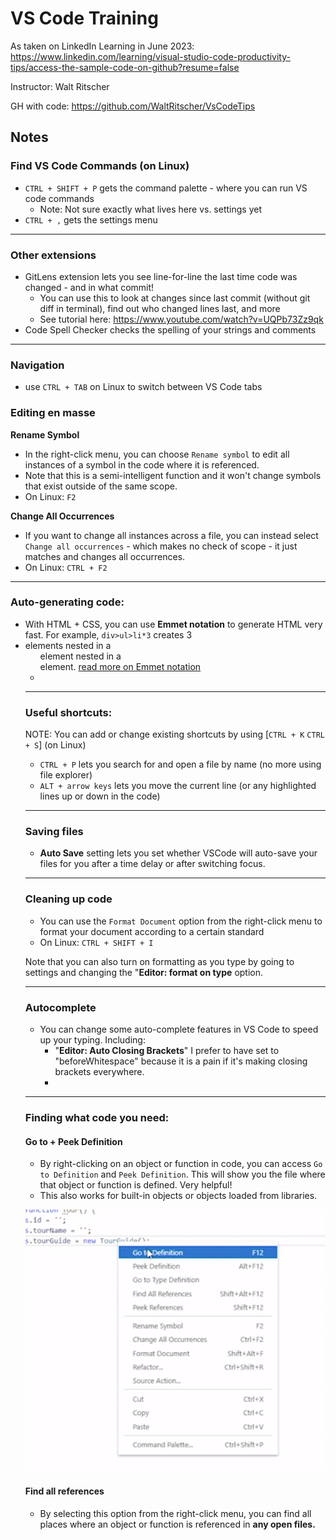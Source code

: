 # VS Code Training
As taken on LinkedIn Learning in June 2023: https://www.linkedin.com/learning/visual-studio-code-productivity-tips/access-the-sample-code-on-github?resume=false

Instructor: Walt Ritscher

GH with code: https://github.com/WaltRitscher/VsCodeTips

## Notes

### Find VS Code Commands (on Linux)
- `CTRL + SHIFT + P` gets the command palette - where you can run VS code commands
  - Note: Not sure exactly what lives here vs. settings yet
- `CTRL + ,` gets the settings menu

---

### Other extensions
- GitLens extension lets you see line-for-line the last time code was changed - and in what commit!
  - You can use this to look at changes since last commit (without git diff in terminal), find out who changed lines last, and more
  - See tutorial here: https://www.youtube.com/watch?v=UQPb73Zz9qk
- Code Spell Checker checks the spelling of your strings and comments

---

### Navigation

- use `CTRL + TAB` on Linux to switch between VS Code tabs

### Editing en masse
**Rename Symbol**
- In the right-click menu, you can choose `Rename symbol` to edit all instances of a symbol in the code where it is referenced.
- Note that this is a semi-intelligent function and it won't change symbols that exist outside of the same scope.
- On Linux: `F2`

**Change All Occurrences**
- If you want to change all instances across a file, you can instead select `Change all occurrences` - which makes no check of scope - it just matches and changes all occurrences.
- On Linux: `CTRL + F2`

---

### Auto-generating code:
- With HTML + CSS, you can use **Emmet notation** to generate HTML very fast. For example, `div>ul>li*3` creates 3 <li> elements nested in a <ul> element nested in a <div> element. [read more on Emmet notation](https://docs.emmet.io/cheat-sheet/)
-

---

### Useful shortcuts:
NOTE: You can add or change existing shortcuts by using [`CTRL + K` `CTRL + S`] (on Linux)

- `CTRL + P` lets you search for and open a file by name (no more using file explorer)
- `ALT + arrow keys` lets you move the current line (or any highlighted lines up or down in the code)

---

### Saving files
- **Auto Save** setting lets you set whether VSCode will auto-save your files for you after a time delay or after switching focus.

---

### Cleaning up code
- You can use the `Format Document` option from the right-click menu to format your document according to a certain standard
- On Linux: `CTRL + SHIFT + I`

Note that you can also turn on formatting as you type by going to settings and changing the "**Editor: format on type** option.

---

### Autocomplete
- You can change some auto-complete features in VS Code to speed up your typing. Including:
  - "**Editor: Auto Closing Brackets**" I prefer to have set to "beforeWhitespace" because it is a pain if it's making closing brackets everywhere.
  -

---

### Finding what code you need:

#### Go to + Peek Definition
- By right-clicking on an object or function in code, you can access `Go to Definition` and `Peek Definition`. This will show you the file where that object or function is defined. Very helpful!
- This also works for built-in objects or objects loaded from libraries.

![image](media/vscode_gotodefinition.png)


#### Find all references
- By selecting this option from the right-click menu, you can find all places where an object or function is referenced in **any open files.**